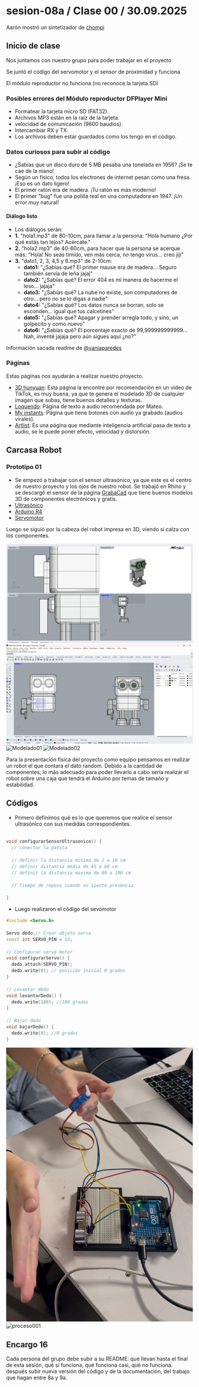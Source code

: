 # sesion-08a / Clase 00 / 30.09.2025

Aarón mostró un sintetizador de [chompi](https://chompiclub.com/?srsltid=AfmBOoo2Sy8_3jn8NwnIu6cwiAqlvccJxFe7TZNzB6MteQ_q5BrRmyWa)

## Inicio de clase

Nos juntamos con nuestro grupo para poder trabajar en el proyecto

Se juntó el código del servomotor y el sensor de proximidad y funciona

El módulo reproductor no funciona (no reconoce la tarjeta SD)

### Posibles errores del Módulo reproductor DFPlayer Mini

- Formatear la tarjeta micro SD (FAT32).
- Archivos MP3 están en la raíz de la tarjeta.
- velocidad de comunicación (9600 baudios).
- Intercambiar RX y TX.
- Los archivos deben estar guardados como los tengo en el código.

### Datos curiosos para subir al código

- ¿Sabías que un disco duro de 5 MB pesaba una tonelada en 1956? ¡Se te cae de la mano!
- Según un físico, todos los electrones de internet pesan como una fresa. ¡Eso es un dato ligero!
- El primer ratón era de madera. ¡Tu ratón es más moderno!
- El primer "bug" fue una polilla real en una computadora en 1947. ¡Un error muy natural!

#### Diálogo listo 
+ Los diálogos serán:
 + **1.** "hola1.mp3" de 80-10cm, para llamar a la persona: "Hola humano ¿Por qué estás tan lejos? Acércate."
 + **2.** "hola2.mp3" de 40-60cm, para hacer que la persona se acerque más: "Hola! No seas timido, ven más cerca, no tengo virus... creo jiji"
 + **3.** "dato1, 2, 3, 4,5 y 6.mp3" de 2-10cm:
   + **dato1:** "¿Sabías qué? El primer mause era de madera... Seguro también servía de leña jajaj"
   + **dato2:** "¿Sabías qué? El error 404 es mi manera de hacerme el leso... jajaja"
   + **dato3:** "¿Sabías qué? La nube no existe, son computadores de otro... pero no se lo digas a nadie"
   + **dato4:** "¿Sabías qué? Los datos nunca se borran, solo se esconden... igual que tus calcetines"
   + **dato5:** "¿Sabías qué? Apagar y prender arregla todo, y sino, un golpecito y como nuevo"
   + **dato6:** "¿Sabías qué? El porcentaje exacto de 99,999999999999... Nah, inventé jajaja pero aún sigues aquí ¿no?"
   
Información sacada readme de [@vaniaparedes](https://github.com/mmillar95/dis8645-2025-02-procesos/edit/main/21-vaniaparedes/sesion-08a/README.md)

### Páginas

Estas páginas nos ayudarán a realizar nuestro proyecto.

- [3D hunyuan](https://3d.hunyuan.tencent.com/): Esta página la encontré por recomendación en un video de TikTok, es muy buena, ya que te genera el modelado 3D de cualquier imagen que subas, tiene buenos detalles y texturas.
- [Loquendo](https://loquendo.io/): Página de texto a audio recomendada por Mateo.
- [My instants](https://www.myinstants.com/es/search/?name=hola): Página que tiene botones con audio ya grabado (audios virales).
- [Artlist](https://artlist.io/voice-over): Es una página que mediante inteligencia artificial pasa de texto a audio, se le puede poner efecto, velocidad y distorsión.

## Carcasa Robot

### Prototipo 01
- Se empezó a trabajar con el sensor ultrasónico, ya que este es el centro de nuestro proyecto y los ojos de nuestro robot. Se trabajó en Rhino y se descargó el sensor de la página [GrabaCad](https://grabcad.com/library/tag/hc-sr04) que tiene buenos modelos 3D de componentes electrónicos y gratis.
- [Ultrasónico](https://grabcad.com/library/hc-sr04-ultrasonic-sensor-15)
- [Arduino R4](https://grabcad.com/library/arduino-uno-r4-wifi-1)
- [Servomotor](https://grabcad.com/library/sg90-micro-servo-9g-tower-pro-1)

Luego se siguió por la cabeza del robot impresa en 3D, viendo si calza con los componentes.

![Captura de pantalla](./imagenes/Pantallazo01.png)
![Captura de pantalla](./imagenes/Pantallazo02.png)
![Modelado01](./imagenes/Modelado01.png)
![Modelado02](./imagenes/Modelado02.png)

Para la presentación física del proyecto como equipo pensamos en realizar un robot el que contara el dato random. Debido a la cantidad de componentes, lo más adecuado para poder llevarlo a cabo sería realizar el robot sobre una caja que tendrá el Arduino por temas de tamaño y estabilidad.

## Códigos

- Primero definimos qué es lo que queremos que realice el sensor ultrasónico con sus medidas correspondientes.

```cpp

void configurarSensorUltrasonico() {
  // conectar la patita

  // definir la distancia minima de 2 a 10 cm
  // definir distancia media de 45 a 60 cm
  // definir la distancia maxima de 80 a 100 cm

  // Tiempo de reposo cuando no siente presencia 

}

```
- Luego realizaron el código del sevomotor


```cpp
#include <Servo.h>

Servo dedo;// Crear objeto servo
const int SERVO_PIN = 13;

// Configurar servo motor
void configurarServo() {
  dedo.attach(SERVO_PIN);
  dedo.write(0); // posición inicial 0 grados
}

// Levantar dedo
void levantarDedo() {
  dedo.write(180); //180 grados
}

// Bajar dedo
void bajarDedo() {
  dedo.write(0); //0 grados
}

```

![proceso00](./imagenes/proceso00.png)
![proceso001](./imagenes/proceso001.png)

## Encargo 16
Cada persona del grupo debe subir a su README: qué llevan hasta el final de esta sesión, qué sí funciona, qué funciona casi, qué no funciona. después subir nueva versión del código y de la documentación, del trabajo que hagan entre 8a y 9a.
